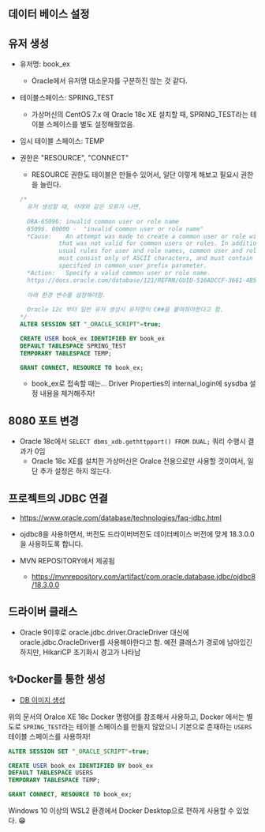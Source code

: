 ## 데이터 베이스 설정

## 유저 생성
* 유저명: book_ex
    * Oracle에서 유저명 대소문자를 구분하진 않는 것 같다. 
* 테이블스페이스: SPRING_TEST
    * 가상머신의 CentOS 7.x 에 Oracle 18c XE 설치할 때, SPRING_TEST라는 테이블 스페이스를 별도 설정해줬었음. 
* 임시 테이블 스페이스: TEMP
* 권한은 "RESOURCE", "CONNECT"
	* RESOURCE 권한도 테이블은 만들수 있어서, 일단 이렇게 해보고 필요시 권한을 늘린다. 

	```sql
	/*
	  유저 생성할 때, 아래와 같은 오류가 나면, 
	  
	  ORA-65096: invalid common user or role name
	  65096. 00000 -  "invalid common user or role name"
	  *Cause:    An attempt was made to create a common user or role with a name
	           that was not valid for common users or roles. In addition to the
	           usual rules for user and role names, common user and role names
	           must consist only of ASCII characters, and must contain the prefix
	           specified in common_user_prefix parameter.
	  *Action:   Specify a valid common user or role name.
	  https://docs.oracle.com/database/121/REFRN/GUID-516ADCCF-3661-4B54-908A-7041854EA14F.htm#REFRN10354
	  
	  아래 환경 변수를 설정해야함.
	  
	  Oracle 12c 부터 일반 유저 생성시 유저명이 C##을 붙여줘야한다고 함.
	*/
	ALTER SESSION SET "_ORACLE_SCRIPT"=true;
	
	CREATE USER book_ex IDENTIFIED BY book_ex
	DEFAULT TABLESPACE SPRING_TEST
	TEMPORARY TABLESPACE TEMP;
	
	GRANT CONNECT, RESOURCE TO book_ex;
	
	```
	
	* book_ex로 접속할 때는... Driver Properties의 internal_login에 sysdba 설정 내용을 제거해주자!

## 8080 포트 변경

* Oracle 18c에서 `SELECT dbms_xdb.gethttpport() FROM DUAL;` 쿼리 수행시 결과가 0임
    * Oracle 18c XE를 설치한 가상머신은 Oralce 전용으로만 사용할 것이여서, 일단 추가 설정은 하지 않는다. 

    
## 프로젝트의 JDBC 연결
* https://www.oracle.com/database/technologies/faq-jdbc.html 

* ojdbc8을 사용하면서, 버전도 드라이버버전도 데이터베이스 버전에 맞게 18.3.0.0 을 사용하도록 합니다.

* MVN REPOSITORY에서 제공됨
    * https://mvnrepository.com/artifact/com.oracle.database.jdbc/ojdbc8/18.3.0.0  
    
    
## 드라이버 클래스 
* Oracle 9이후로 oracle.jdbc.driver.OracleDriver 대신에 oracle.jdbc.OracleDriver를 사용해야한다고 함. 예전 클래스가 경로에 남아있긴 하지만, HikariCP 초기화시 경고가 나타남 





## ✨Docker를 통한 생성

* [DB 이미지 생성](https://github.com/fp024/etc/blob/main/docker/DB%20%EC%9D%B4%EB%AF%B8%EC%A7%80%20%EC%83%9D%EC%84%B1.md)

위의 문서의 Oralce XE 18c Docker 명령어를 참조해서 사용하고, Docker 에서는 별도로 `SPRING_TEST`라는 테이블 스페이스를 만들지 않았으니 기본으로 존재하는 `USERS` 테이블 스페이스를 사용하자!

```sql
ALTER SESSION SET "_ORACLE_SCRIPT"=true;

CREATE USER book_ex IDENTIFIED BY book_ex
DEFAULT TABLESPACE USERS
TEMPORARY TABLESPACE TEMP;

GRANT CONNECT, RESOURCE TO book_ex;
```

Windows 10 이상의 WSL2 환경에서 Docker Desktop으로 편하게 사용할 수 있었다. 😁
